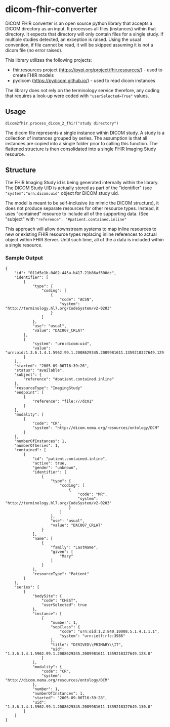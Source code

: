 # dicom-fhir-converter
DICOM FHIR converter is an open source python library that accepts a DICOM directory as an input.
It processes all files (instances) within that directory. It expects that directory will only contain files for a single study.
If multiple studies detected, an exception is raised. 
Using the usual convention, if file cannot be read, it will be skipped assuming it is not a dicom file (no error raised).

This library utilizes the following projects:
- fhir.resources project (https://pypi.org/project/fhir.resources/) - used to create FHIR models
- pydicom (https://pydicom.github.io/) - used to read dicom instances

The library does not rely on the terminology service therefore, any coding that requires a look-up were coded with ```"userSelected=True"``` values.

## Usage

```
dicom2fhir.process_dicom_2_fhir("study directory")
```

The dicom file represents a single instance within DICOM study. A study is a collection of instances grouped by series.
The assumption is that all instances are copied into a single folder prior to calling this function. The flattened structure is then consolidated into a single FHIR Imaging Study resource.

## Structure 
The FHIR Imaging Study id is being generated internally within the library. 
The DICOM Study UID is actually stored as part of the "identifier" (see ```"system":"urn:dicom:uid"``` object for DICOM study uid.

The model is meant to be self-inclusive (to mimic the DICOM structure), it does not produce separate resources for other resource types.
Instead, it uses "contained" resource to include all of the supporting data. (See "subject" with ```"reference": "#patient.contained.inline"```

This approach will allow downstream systems to map inline resources to new or existing FHIR resource types replacing inline references to actual object within FHIR Server.
Until such time, all of the a data is included within a single resource.

### Sample Output
```
{
    "id": "011d5e1b-0402-445a-b417-21b86af500dc",
    "identifier": [
        {
            "type": {
                "coding": [
                    {
                        "code": "ACSN",
                        "system": "http://terminology.hl7.org/CodeSystem/v2-0203"
                    }
                ]
            },
            "use": "usual",
            "value": "DAC007_CRLAT"
        },
        {
            "system": "urn:dicom:uid",
            "value": "urn:oid:1.3.6.1.4.1.5962.99.1.2008629345.2009981611.1359218327649.129.0"
        }
    ],,
    "started": "2005-09-06T16:39:26",
    "status": "available",
    "subject": {
        "reference": "#patient.contained.inline"
    },
    "resourceType": "ImagingStudy"
    "endpoint": [
        {
            "reference": "file:///dcm1"
        }
    ],
    "modality": [
        {
            "code": "CR",
            "system": "http://dicom.nema.org/resources/ontology/DCM"
        }
    ],
    "numberOfInstances": 1,
    "numberOfSeries": 1,
    "contained": [
        {
            "id": "patient.contained.inline",
            "active": true,
            "gender": "unknown",
            "identifier": [
                {
                    "type": {
                        "coding": [
                            {
                                "code": "MR",
                                "system": "http://terminology.hl7.org/CodeSystem/v2-0203"
                            }
                        ]
                    },
                    "use": "usual",
                    "value": "DAC007_CRLAT"
                }
            ],
            "name": [
                {
                    "family": "LastName",
                    "given": [
                        "Mary"
                    ]
                }
            ],
            "resourceType": "Patient"
        }
    ],
    "series": [
        {
            "bodySite": {
                "code": "CHEST",
                "userSelected": true
            },
            "instance": [
                {
                    "number": 1,
                    "sopClass": {
                        "code": "urn:oid:1.2.840.10008.5.1.4.1.1.1",
                        "system": "urn:ietf:rfc:3986"
                    },
                    "title": "DERIVED\\PRIMARY\\IT",
                    "uid": "1.3.6.1.4.1.5962.99.1.2008629345.2009981611.1359218327649.128.0"
                }
            ],
            "modality": {
                "code": "CR",
                "system": "http://dicom.nema.org/resources/ontology/DCM"
            },
            "number": 1,
            "numberOfInstances": 1,
            "started": "2005-09-06T16:39:28",
            "uid": "1.3.6.1.4.1.5962.99.1.2008629345.2009981611.1359218327649.130.0"
        }
    ]
}
```



